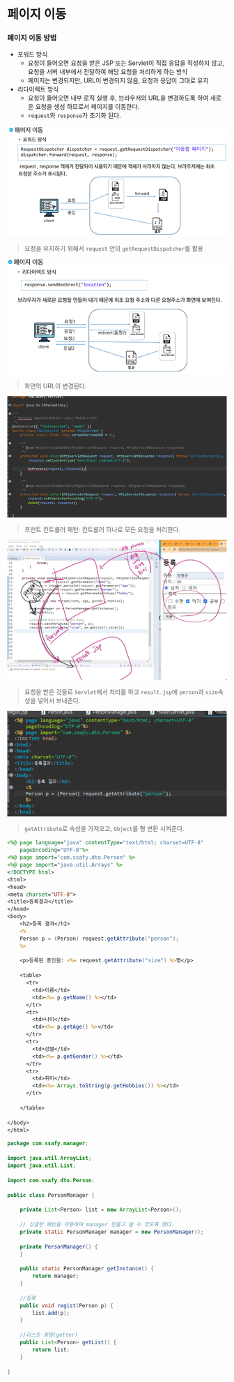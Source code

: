 # 페이지 이동

### 페이지 이동 방법

- 포워드 방식
  - 요청이 들어오면 요청을 받은 JSP 또는 Servlet이 직접 응답을 작성하지 않고, 요청을 서버 내부에서 전달하여 해당 요청을 처리하게 하는 방식
  - 페이지는 변경되지만, URL이 변경되지 않음, 요청과 응답이 그대로 유지
- 리다이렉트 방식
  - 요청이 들어오면 내부 로직 실행 후, 브라우저의 URL을 변경하도록 하여 새로운 요청을 생성 하므로서 페이지를 이동한다.
  - `request`와 `response`가 초기화 된다.

![image-20221231083255472](assets/image-20221231083255472.png)

> 요청을 유지하기 위해서 `request` 안의 `getRequestDispatcher`를 활용

![image-20221231083407620](assets/image-20221231083407620.png)

> 화면의 URL이 변경된다.

![image-20221231085906322](assets/image-20221231085906322.png)

> 프런트 컨트롤러 패턴: 컨트롤러 하나로 모든 요청을 처리한다.

![image-20221231091831966](assets/image-20221231091831966.png)

> 요청을 받은 것들로 `Servlet`에서 처리를 하고 `result.jsp`에 `person`과 `size`속성을 넣어서 보내준다.

![image-20221231092610977](assets/image-20221231092610977.png)

> `getAttribute`로 속성을 가져오고, `Object`를 형 변환 시켜준다.

```jsp
<%@ page language="java" contentType="text/html; charset=UTF-8"
    pageEncoding="UTF-8"%>
<%@ page import="com.ssafy.dto.Person" %>
<%@ page import="java.util.Arrays" %>
<!DOCTYPE html>
<html>
<head>
<meta charset="UTF-8">
<title>등록결과</title>
</head>
<body>
	<h2>등록 결과</h2>
	<%
	Person p = (Person) request.getAttribute("person");
	%>
	
	<p>등록된 총인원: <%= request.getAttribute("size") %>명</p>
	
	<table>
	  <tr>
	    <td>이름</td>
	    <td><%= p.getName() %></td>
	  </tr>
	  <tr>
	    <td>나이</td>
	    <td><%= p.getAge() %></td>
	  </tr>
	  <tr>
	    <td>성별</td>
	    <td><%= p.getGender() %></td>
	  </tr>
	  <tr>
	    <td>취미</td>
	    <td><%= Arrays.toString(p.getHobbies()) %></td>
	  </tr>
	
	</table>
	
</body>
</html>
```

```java
package com.ssafy.manager;

import java.util.ArrayList;
import java.util.List;

import com.ssafy.dto.Person;

public class PersonManager {
	
	private List<Person> list = new ArrayList<Person>();
	
	// 싱글턴 패턴을 이용하여 manager 만들고 쓸 수 있도록 했다.
	private static PersonManager manager = new PersonManager();
	
	private PersonManager() {
	}
	
	public static PersonManager getInstance() {
		return manager;
	}
	
	//등록
	public void regist(Person p) {
		list.add(p);
	}
	
	//리스트 몽땅(getter)
	public List<Person> getList() {
		return list;
	}
	
}
```

